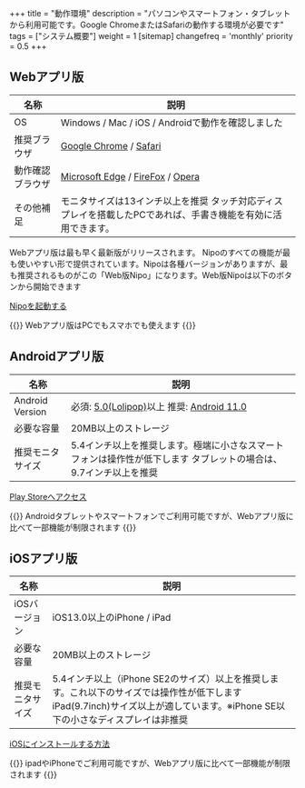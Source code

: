 +++
title = "動作環境"
description = "パソコンやスマートフォン・タブレットから利用可能です。Google ChromeまたはSafariの動作する環境が必要です"
tags = ["システム概要"]
weight = 1
[sitemap]
  changefreq = 'monthly'
  priority = 0.5
+++

## Webアプリ版

|名称|説明|
|---|---|
|OS| Windows / Mac / iOS / Androidで動作を確認しました|
|推奨ブラウザ|[Google Chrome](https://www.google.co.jp/chrome/) / [Safari](https://www.apple.com/jp/safari/)|
|動作確認ブラウザ|[Microsoft Edge](https://www.microsoft.com/ja-jp/windows/microsoft-edge) / [FireFox](https://www.mozilla.org/ja/firefox/new/) / [Opera](https://www.opera.com/ja)|
|その他補足|モニタサイズは13インチ以上を推奨  タッチ対応ディスプレイを搭載したPCであれば、手書き機能を有効に活用できます。|

Webアプリ版は最も早く最新版がリリースされます。
Nipoのすべての機能が最も使いやすい形で提供されています。Nipoは各種バージョンがありますが、最も推奨されるものがこの「Web版Nipo」になります。Web版Nipoは以下のボタンから開始できます

[Nipoを起動する](https://nipo-plus.web.app/)

{{<alice pos="right" icon="pc">}}
Webアプリ版はPCでもスマホでも使えます
{{</alice>}}

## Androidアプリ版

|名称|説明|
|---|---|
|Android Version| 必須: [5.0(Lolipop)](https://www.android.com/intl/ja_jp/versions/lollipop-5-0/)以上  推奨: [Android 11.0](https://www.android.com/intl/ja_jp/android-11/)|
|必要な容量|20MB以上のストレージ|
|推奨モニタサイズ|5.4インチ以上を推奨します。極端に小さなスマートフォンは操作性が低下します  タブレットの場合は、9.7インチ以上を推奨|

[Play Storeへアクセス](https://play.google.com/store/apps/details?id=jp.sndbox.nipoplus)


{{<alice pos="right" icon="phone">}}
Androidタブレットやスマートフォンでご利用可能ですが、Webアプリ版に比べて一部機能が制限されます
{{</alice>}}

## iOSアプリ版

|名称|説明|
|---|---|
|iOSバージョン|iOS13.0以上のiPhone / iPad|
|必要な容量|20MB以上のストレージ|
|推奨モニタサイズ|5.4インチ以上（iPhone SE2のサイズ）以上を推奨します。これ以下のサイズでは操作性が低下します  iPad(9.7inch)サイズ以上が適しています。※iPhone SE以下の小さなディスプレイは非推奨|

[iOSにインストールする方法](/system/ios/)

{{<alice pos="right" icon="tablet">}}
ipadやiPhoneでご利用可能ですが、Webアプリ版に比べて一部機能が制限されます
{{</alice>}}
